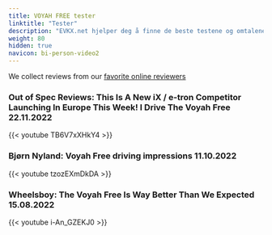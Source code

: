 ```yaml
---
title: VOYAH FREE tester
linktitle: "Tester"
description: "EVKX.net hjelper deg å finne de beste testene og omtalene av denne modellen. "
weight: 80
hidden: true
navicon: bi-person-video2
---
```

We collect reviews from our [favorite online reviewers](/guides/evreviewers/)

### Out of Spec Reviews: This Is A New iX / e-tron Competitor Launching In Europe This Week! I Drive The Voyah Free 22.11.2022

{{< youtube TB6V7xXHkY4 >}}

### Bjørn Nyland: Voyah Free driving impressions 11.10.2022

{{< youtube tzozEXmDkDA >}}

### Wheelsboy: The Voyah Free Is Way Better Than We Expected 15.08.2022

{{< youtube i-An_GZEKJ0 >}}

